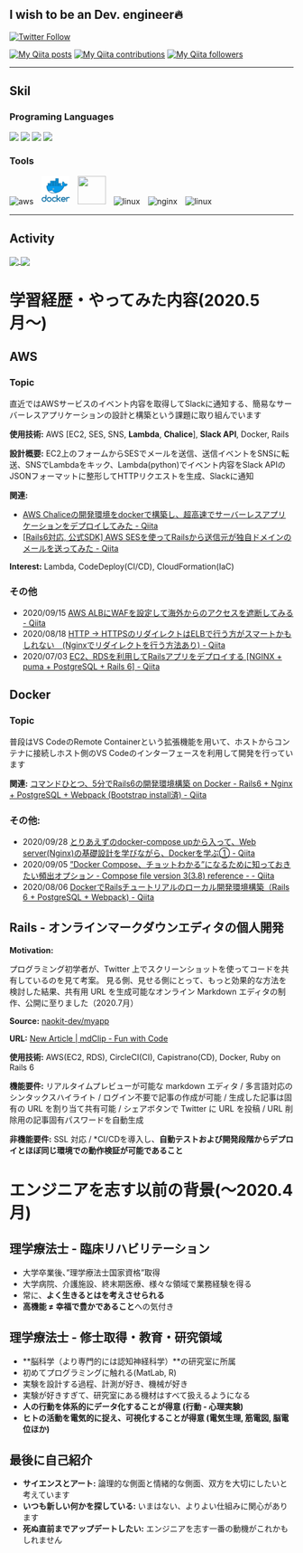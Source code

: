 ## I wish to be an Dev. engineer:fire:

<a href="https://twitter.com/Naokit_dev">
<img alt="Twitter Follow" src="https://img.shields.io/twitter/follow/Naokit_dev?color=%231DA1F2&label=%40Naokit_dev&logo=Twitter&style=for-the-badge">
</a>

[![My Qiita posts](https://qiita-badge.apiapi.app/s/naokit-dev/posts.svg)](http://qiita.com/naokit-dev)
[![My Qiita contributions](https://qiita-badge.apiapi.app/s/naokit-dev/contributions.svg)](http://qiita.com/naokit-dev)
[![My Qiita followers](https://qiita-badge.apiapi.app/s/naokit-dev/followers.svg)](http://qiita.com/naokit-dev)

----

## Skil

### Programing Languages
<img src="https://img.shields.io/badge/ruby-%23CC342D.svg?&style=for-the-badge&logo=ruby&logoColor=white"> <img src="https://img.shields.io/badge/rails%20-%23CC0000.svg?&style=for-the-badge&logo=ruby-on-rails&logoColor=white"> <img src="https://img.shields.io/badge/html5%20-%23E34F26.svg?&style=for-the-badge&logo=html5&logoColor=white"> <img src="https://img.shields.io/badge/css3%20-%231572B6.svg?&style=for-the-badge&logo=css3&logoColor=white">

### Tools
<img src="https://devicons.github.io/devicon/devicon.git/icons/amazonwebservices/amazonwebservices-original-wordmark.svg" alt="aws" width="50" height="50"/>　<img height="50" width="50" src="https://raw.githubusercontent.com/github/explore/80688e429a7d4ef2fca1e82350fe8e3517d3494d/topics/docker/docker.png" />　<img height="50" width="50"  src="https://simpleicons.org/icons/circleci.svg">　<img src="https://devicons.github.io/devicon/devicon.git/icons/linux/linux-original.svg" alt="linux" width="50" height="50"/>　<img src="https://devicons.github.io/devicon/devicon.git/icons/nginx/nginx-original.svg" alt="nginx" width="50" height="50"/>　<img src="https://devicons.github.io/devicon/devicon.git/icons/github/github-original.svg" alt="linux" width="50" height="50"/>

----

## Activity
<a href="https://github.com/anuraghazra/github-readme-stats">
  <img align="center" src="https://github-readme-stats.vercel.app/api?username=naokit-dev&show_icons=true&theme=gruvbox" height="180"/>
</a>
<a href="https://github.com/anuraghazra/convoychat">
  <img align="center" src="https://github-readme-stats.vercel.app/api/top-langs/?username=naokit-dev&layout=compact&theme=gruvbox"  height="180"/>
</a>




# 学習経歴・やってみた内容(2020.5月〜)

## AWS

### Topic

直近ではAWSサービスのイベント内容を取得してSlackに通知する、簡易なサーバーレスアプリケーションの設計と構築という課題に取り組んでいます

**使用技術:** AWS [EC2, SES, SNS, **Lambda**, **Chalice**], **Slack API**, Docker, Rails

**設計概要:** EC2上のフォームからSESでメールを送信、送信イベントをSNSに転送、SNSでLambdaをキック、Lambda(python)でイベント内容をSlack APIのJSONフォーマットに整形してHTTPリクエストを生成、Slackに通知

**関連:**
- [AWS Chaliceの開発環境をdockerで構築し、超高速でサーバーレスアプリケーションをデプロイしてみた - Qiita](https://qiita.com/naokit-dev/items/3840ed216221a2c49379)
- [[Rails6対応, 公式SDK] AWS SESを使ってRailsから送信元が独自ドメインのメールを送ってみた - Qiita](https://qiita.com/naokit-dev/items/4668ec379fbe6dcb45cd)

**Interest:** Lambda, CodeDeploy(CI/CD), CloudFormation(IaC)

### その他

- 2020/09/15 [AWS ALBにWAFを設定して海外からのアクセスを遮断してみる - Qiita](https://qiita.com/naokit-dev/items/c0c1931e0bfd891a9a1b)
- 2020/08/18 [HTTP -> HTTPSのリダイレクトはELBで行う方がスマートかもしれない　(Nginxでリダイレクトを行う方法あり) - Qiita](https://qiita.com/naokit-dev/items/c62bdf1d1656c4dba091)
- 2020/07/03 [EC2、RDSを利用してRailsアプリをデプロイする [NGINX + puma + PostgreSQL + Rails 6] - Qiita](https://qiita.com/naokit-dev/items/808744a371a7154318ad)

## Docker

### Topic

普段はVS CodeのRemote Containerという拡張機能を用いて、ホストからコンテナに接続しホスト側のVS Codeのインターフェースを利用して開発を行っています

**関連:** [コマンドひとつ、5分でRails6の開発環境構築 on Docker - Rails6 + Nginx + PostgreSQL + Webpack (Bootstrap install済) - Qiita](https://qiita.com/naokit-dev/items/96cb41361ebc4b7716c0)

### その他:

- 2020/09/28 [とりあえずのdocker-compose upから入って、Web server(Nginx)の基礎設計を学びながら、Dockerを学ぶ① - Qiita](https://qiita.com/naokit-dev/items/a9a44310a055aa50ccff)
- 2020/09/05 [”Docker Compose、チョットわかる”になるために知っておきたい頻出オプション - Compose file version 3(3.8) reference - - Qiita](https://qiita.com/naokit-dev/items/26b6a542571639e975ee)
- 2020/08/06 [DockerでRailsチュートリアルのローカル開発環境構築（Rails 6 + PostgreSQL + Webpack) - Qiita](https://qiita.com/naokit-dev/items/99225bf3d8665ecfdec2)

##  Rails - オンラインマークダウンエディタの個人開発

**Motivation:**

プログラミング初学者が、Twitter 上でスクリーンショットを使ってコードを共有しているのを見て考案。
見る側、見せる側にとって、もっと効果的な方法を検討した結果、共有用 URL を生成可能なオンライン Markdown エディタの制作、公開に至りました（2020.7月）

**Source:** [naokit-dev/myapp](https://github.com/naokit-dev/myapp)

**URL:** [New Article | mdClip - Fun with Code](https://mdclip.xyz/)

**使用技術:** AWS(EC2, RDS), CircleCI(CI), Capistrano(CD), Docker, Ruby on Rails 6

**機能要件:** リアルタイムプレビューが可能な markdown エディタ / 多言語対応のシンタックスハイライト / ログイン不要で記事の作成が可能 / 生成した記事は固有の URL を割り当て共有可能 / シェアボタンで Twitter に URL を投稿 / URL 削除用の記事固有パスワードを自動生成

**非機能要件:** SSL 対応 / *CI/CDを導入し、**自動テストおよび開発段階からデプロイとほぼ同じ環境での動作検証が可能であること**

# エンジニアを志す以前の背景(〜2020.4月)

## 理学療法士 - 臨床リハビリテーション

- 大学卒業後、”理学療法士国家資格”取得
- 大学病院、介護施設、終末期医療、様々な領域で業務経験を得る
- 常に、**よく生きるとはを考えさせられる**
- **高機能  ≠ 幸福で豊かであること**への気付き

## 理学療法士 - 修士取得・教育・研究領域

- **脳科学（より専門的には認知神経科学）**の研究室に所属
- 初めてプログラミングに触れる(MatLab, R)
- 実験を設計する過程、計測が好き、機械が好き
- 実験が好きすぎて、研究室にある機材はすべて扱えるようになる
- **人の行動を体系的にデータ化することが得意 (行動 - 心理実験)**
- **ヒトの活動を電気的に捉え、可視化することが得意 (電気生理, 筋電図, 脳電位ほか)**

## 最後に自己紹介

- **サイエンスとアート:** 論理的な側面と情緒的な側面、双方を大切にしたいと考えています
- **いつも新しい何かを探している:** いまはない、よりよい仕組みに関心があります
- **死ぬ直前までアップデートしたい:** エンジニアを志す一番の動機がこれかもしれません







<!--
**naokit-dev/naokit-dev** is a ✨ _special_ ✨ repository because its `README.md` (this file) appears on your GitHub profile.

Here are some ideas to get you started:

- 🔭 I’m currently working on ...
- 🌱 I’m currently learning ...
- 👯 I’m looking to collaborate on ...
- 🤔 I’m looking for help with ...
- 💬 Ask me about ...
- 📫 How to reach me: ...
- 😄 Pronouns: ...
- ⚡ Fun fact: ...
-->


